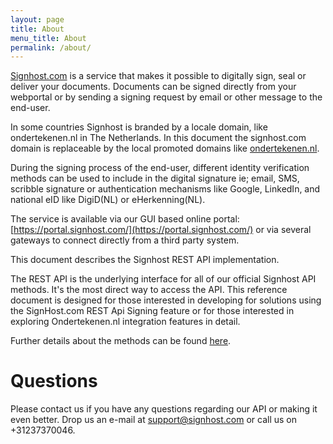 ```yaml
---
layout: page
title: About
menu_title: About
permalink: /about/
---
```

[Signhost.com](http://www.signhost.com) is a service that makes it possible to digitally sign, seal or deliver your documents. Documents can be signed directly from your webportal or by sending a signing request by email or other message to the end-user.

In some countries Signhost is branded by a locale domain, like ondertekenen.nl in The Netherlands. In this document the signhost.com domain is replaceable by the local promoted domains like [ondertekenen.nl](http://ondertekenen.nl/).

During the signing process of the end-user, different identity verification methods can be used to include in the digital signature ie; email, SMS, scribble signature or authentication mechanisms like Google, LinkedIn, and national eID like DigiD(NL) or eHerkenning(NL).

The service is available via our GUI based online portal: [https://portal.signhost.com/](https://portal.signhost.com/) or via several gateways to connect directly from a third party system.

This document describes the Signhost REST API implementation.

The REST API is the underlying interface for all of our official Signhost API methods. It's the most direct way to access the API.
This reference document is designed for those interested in developing for solutions using the SignHost.com REST Api Signing feature or for those interested in exploring Ondertekenen.nl integration features in detail.

Further details about the methods can be found [here](/).

# Questions
Please contact us if you have any questions regarding our API or making it even better. Drop us an e-mail at [support@signhost.com](mailto:support@signhost.com) or call us on +31237370046.

